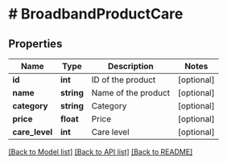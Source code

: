 # # BroadbandProductCare

## Properties

Name | Type | Description | Notes
------------ | ------------- | ------------- | -------------
**id** | **int** | ID of the product | [optional]
**name** | **string** | Name of the product | [optional]
**category** | **string** | Category | [optional]
**price** | **float** | Price | [optional]
**care_level** | **int** | Care level | [optional]

[[Back to Model list]](../../README.md#models) [[Back to API list]](../../README.md#endpoints) [[Back to README]](../../README.md)
